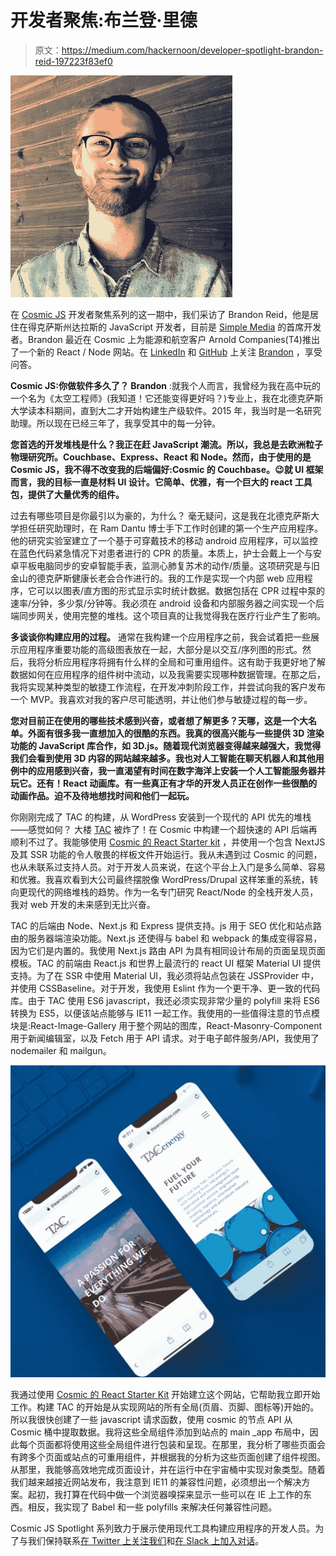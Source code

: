 # 开发者聚焦:布兰登·里德

> 原文：<https://medium.com/hackernoon/developer-spotlight-brandon-reid-197223f83ef0>

![](img/c7d1d03b263a30a161eee12b6a572300.png)

在 [Cosmic JS](https://cosmicjs.com) 开发者聚焦系列的这一期中，我们采访了 Brandon Reid，他是居住在得克萨斯州达拉斯的 JavaScript 开发者，目前是 [Simple Media](https://simplemedia.co/) 的首席开发者。Brandon 最近在 Cosmic 上为能源和航空客户 Arnold Companies(T4)推出了一个新的 React / Node 网站。在 [LinkedIn](https://www.linkedin.com/in/brandon-reid/) 和 [GitHub](https://github.com/bar0191) 上关注 [Brandon](http://brandonreid.io/) ，享受问答。

**Cosmic JS:你做软件多久了？
Brandon** :就我个人而言，我曾经为我在高中玩的一个名为《太空工程师》(我知道！它还能变得更好吗？)专业上，我在北德克萨斯大学读本科期间，直到大二才开始构建生产级软件。2015 年，我当时是一名研究助理。所以现在已经三年了，我享受其中的每一分钟。

**您首选的开发堆栈是什么？我正在赶 JavaScript 潮流。所以，我总是去欧洲粒子物理研究所。Couchbase、Express、React 和 Node。然而，由于使用的是 Cosmic JS，我不得不改变我的后端偏好:Cosmic 的 Couchbase。:wink:就 UI 框架而言，我的目标一直是材料 UI 设计。它简单、优雅，有一个巨大的 react 工具包，提供了大量优秀的组件。**

过去有哪些项目是你最引以为豪的，为什么？
毫无疑问，这是我在北德克萨斯大学担任研究助理时，在 Ram Dantu 博士手下工作时创建的第一个生产应用程序。他的研究实验室建立了一个基于可穿戴技术的移动 android 应用程序，可以监控在蓝色代码紧急情况下对患者进行的 CPR 的质量。本质上，护士会戴上一个与安卓平板电脑同步的安卓智能手表，监测心肺复苏术的动作/质量。这项研究是与旧金山的德克萨斯健康长老会合作进行的。我的工作是实现一个内部 web 应用程序，它可以以图表/直方图的形式显示实时统计数据。数据包括在 CPR 过程中泵的速率/分钟，多少泵/分钟等。我必须在 android 设备和内部服务器之间实现一个后端同步网关，使用完整的堆栈。这个项目真的让我觉得我在医疗行业产生了影响。

**多谈谈你构建应用的过程。**
通常在我构建一个应用程序之前，我会试着把一些展示应用程序重要功能的高级图表放在一起，大部分是以交互/序列图的形式。然后，我将分析应用程序将拥有什么样的全局和可重用组件。这有助于我更好地了解数据如何在应用程序的组件树中流动，以及我需要实现哪种数据管理。在那之后，我将实现某种类型的敏捷工作流程，在开发冲刺阶段工作，并尝试向我的客户发布一个 MVP。我喜欢对我的客户尽可能透明，并让他们参与敏捷过程的每一步。

**您对目前正在使用的哪些技术感到兴奋，或者想了解更多？天哪，这是一个大名单。外面有很多我一直想加入的很酷的东西。我真的很高兴能与一些提供 3D 渲染功能的 JavaScript 库合作，如 3D.js。随着现代浏览器变得越来越强大，我觉得我们会看到使用 3D 内容的网站越来越多。我也对人工智能在聊天机器人和其他用例中的应用感到兴奋，我一直渴望有时间在数字海洋上安装一个人工智能服务器并玩它。还有！React 动画库。有一些真正有才华的开发人员正在创作一些很酷的动画作品。迫不及待地想找时间和他们一起玩。**

你刚刚完成了 TAC 的构建，从 WordPress 安装到一个现代的 API 优先的堆栈——感觉如何？
大楼 [TAC](https://thearnoldcos.com/) 被炸了！在 Cosmic 中构建一个超快速的 API 后端再顺利不过了。我能够使用 [Cosmic 的 React Starter kit](https://github.com/cosmicjs/react-starter) ，并使用一个包含 NextJS 及其 SSR 功能的令人敬畏的样板文件开始运行。我从未遇到过 Cosmic 的问题，也从未联系过支持人员。对于开发人员来说，在这个平台上入门是多么简单、容易和优雅。我喜欢看到大公司最终摆脱像 WordPress/Drupal 这样笨重的系统，转向更现代的网络堆栈的趋势。作为一名专门研究 React/Node 的全栈开发人员，我对 web 开发的未来感到无比兴奋。

TAC 的后端由 Node、Next.js 和 Express 提供支持。js 用于 SEO 优化和站点路由的服务器端渲染功能。Next.js 还使得与 babel 和 webpack 的集成变得容易，因为它们是内置的。我使用 Next.js 路由 API 为具有相同设计布局的页面呈现页面模板。TAC 的前端由 React.js 和世界上最流行的 react UI 框架 Material UI 提供支持。为了在 SSR 中使用 Material UI，我必须将站点包装在 JSSProvider 中，并使用 CSSBaseline。对于开发，我使用 Eslint 作为一个更干净、更一致的代码库。由于 TAC 使用 ES6 javascript，我还必须实现非常少量的 polyfill 来将 ES6 转换为 ES5，以便该站点能够与 IE11 一起工作。我使用的一些值得注意的节点模块是:React-Image-Gallery 用于整个网站的图库，React-Masonry-Component 用于新闻编辑室，以及 Fetch 用于 API 请求。对于电子邮件服务/API，我使用了 nodemailer 和 mailgun。

![](img/c341db244fecc859c061ce0f3a45dc0f.png)

我通过使用 [Cosmic 的 React Starter Kit](https://github.com/cosmicjs/react-starter) 开始建立这个网站，它帮助我立即开始工作。构建 TAC 的开始是从实现网站的所有全局(页眉、页脚、图标等)开始的。所以我很快创建了一些 javascript 请求函数，使用 cosmic 的节点 API 从 Cosmic 桶中提取数据。我将这些全局组件添加到站点的 main _app 布局中，因此每个页面都将使用这些全局组件进行包装和呈现。在那里，我分析了哪些页面会有跨多个页面或站点的可重用组件，并根据我的分析为这些页面创建了组件视图。从那里，我能够高效地完成页面设计，并在运行中在宇宙桶中实现对象类型。随着我们越来越接近网站发布，我注意到 IE11 的兼容性问题，必须想出一个解决方案。起初，我打算在代码中做一个浏览器嗅探来显示一些可以在 IE 上工作的东西。相反，我实现了 Babel 和一些 polyfills 来解决任何兼容性问题。

Cosmic JS Spotlight 系列致力于展示使用现代工具构建应用程序的开发人员。为了与我们保持联系[在 Twitter 上关注我们](https://twitter.com/cosmic_js)和[在 Slack 上加入对话](https://cosmicslack.now.sh/)。